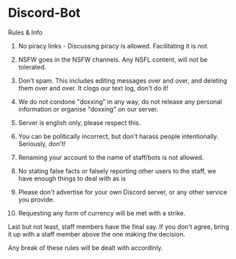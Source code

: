# Discord-Bot
Rules & Info
1. No piracy links - Discussing piracy is allowed. Facilitating it is not.

2. NSFW goes in the NSFW channels. Any NSFL content, will not be tolerated.

3. Don't spam. This includes editing messages over and over, and deleting them over and over. It clogs our text log, don't do it!

4. We do not condone "doxxing" in any way, do not release any personal information or organise "doxxing" on our server.

5. Server is english only, please respect this.

6. You can be politically incorrect, but don't harass people intentionally. Seriously, don't!

7. Renaming your account to the name of staff/bots is not allowed. 

8. No stating false facts or falsely reporting other users to the staff, we have enough things to deal with as is

9. Please don't advertise for your own Discord server, or any other service you provide.

10. Requesting any form of currency will be met with a strike.

Last but not least, staff members have the final say. If you don't agree, bring it up with a staff member above the one making the decision. 

Any break of these rules will be dealt with accordinly.
